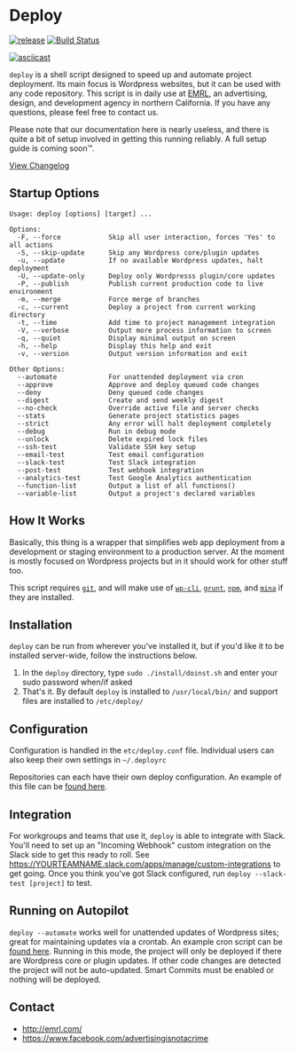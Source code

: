 # Deploy

[![release](https://img.shields.io/badge/release-v3.6.4-blue.svg?style=flat)](https://github.com/EMRL/deploy/releases/latest)
[![Build Status](https://travis-ci.org/EMRL/deploy.svg?branch=master)](https://travis-ci.org/EMRL/deploy)

[![asciicast](https://asciinema.org/a/mMCid9O2BK7JrpocQuSl3CRkP.png)](https://asciinema.org/a/mMCid9O2BK7JrpocQuSl3CRkP)

`deploy` is a shell script designed to speed up and automate project deployment. Its main focus is Wordpress websites, but it can be used with any code repository. This script is in daily use at [EMRL](http://emrl.com), an advertising, design, and development agency in northern California. If you have any questions, please feel free to contact us.

Please note that our documentation here is nearly useless, and there is quite a bit of setup involved in getting this running reliably. A full setup guide is coming soon™.

[View Changelog](https://github.com/EMRL/deploy/blob/master/CHANGELOG.md)

## Startup Options

```
Usage: deploy [options] [target] ...

Options:
  -F, --force            Skip all user interaction, forces 'Yes' to all actions
  -S, --skip-update      Skip any Wordpress core/plugin updates
  -u, --update           If no available Wordpress updates, halt deployment
  -U, --update-only      Deploy only Wordpresss plugin/core updates
  -P, --publish          Publish current production code to live environment
  -m, --merge            Force merge of branches
  -c, --current          Deploy a project from current working directory          
  -t, --time             Add time to project management integration
  -V, --verbose          Output more process information to screen
  -q, --quiet            Display minimal output on screen
  -h, --help             Display this help and exit
  -v, --version          Output version information and exit

Other Options:
  --automate             For unattended deployment via cron
  --approve              Approve and deploy queued code changes
  --deny                 Deny queued code changes
  --digest               Create and send weekly digest
  --no-check             Override active file and server checks
  --stats                Generate project statistics pages
  --strict               Any error will halt deployment completely
  --debug                Run in debug mode
  --unlock               Delete expired lock files
  --ssh-test             Validate SSH key setup
  --email-test           Test email configuration
  --slack-test           Test Slack integration
  --post-test            Test webhook integration  
  --analytics-test       Test Google Analytics authentication
  --function-list        Output a list of all functions()
  --variable-list        Output a project's declared variables 
```

## How It Works

Basically, this thing is a wrapper that simplifies web app deployment from a development or staging environment to a production server. At the moment is mostly focused on Wordpress projects but in it should work for other stuff too.

This script requires [`git`](https://git-scm.com/), and will make use of [`wp-cli`](http://wp-cli.org/), [`grunt`](http://gruntjs.com/), [`npm`](https://www.npmjs.com/), and  [`mina`](http://nadarei.co/mina/) if they are installed.

## Installation

`deploy` can be run from wherever you've installed it, but if you'd like it to be installed server-wide, follow the instructions below. 

1. In the `deploy` directory, type `sudo ./install/doinst.sh` and enter your sudo password when/if asked
2. That's it. By default `deploy` is installed to `/usr/local/bin/` and support files are installed to `/etc/deploy/`

## Configuration

Configuration is handled in the `etc/deploy.conf` file. Individual users can also keep their own settings in `~/.deployrc`

Repositories can each have their own deploy configuration. An example of this file can be [found here](https://github.com/EMRL/deploy/blob/master/etc/deploy.sh).

## Integration

For workgroups and teams that use it, `deploy` is able to integrate with Slack. You'll need to set up an "Incoming Webhook" custom integration on the Slack side to get this ready to roll. See https://YOURTEAMNAME.slack.com/apps/manage/custom-integrations to get going. Once you think you've got Slack configured, run `deploy --slack-test [project]` to test.

## Running on Autopilot

`deploy --automate` works well for unattended updates of Wordpress sites; great for maintaining updates via a crontab. An example cron script can be [found here](https://github.com/EMRL/deploy/blob/master/etc/cron/deploy.cron.example). Running in this mode, the project will only be deployed if there are Wordpress core or plugin updates. If other code changes are detected the project will not be auto-updated. Smart Commits must be enabled or nothing will be deployed.

## Contact

* <http://emrl.com/>
* <https://www.facebook.com/advertisingisnotacrime>
